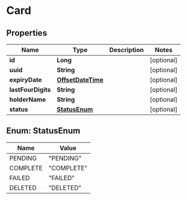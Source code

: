 # Card

## Properties
Name | Type | Description | Notes
------------ | ------------- | ------------- | -------------
**id** | **Long** |  |  [optional]
**uuid** | **String** |  |  [optional]
**expiryDate** | [**OffsetDateTime**](OffsetDateTime.md) |  |  [optional]
**lastFourDigits** | **String** |  |  [optional]
**holderName** | **String** |  |  [optional]
**status** | [**StatusEnum**](#StatusEnum) |  |  [optional]

<a name="StatusEnum"></a>
## Enum: StatusEnum
Name | Value
---- | -----
PENDING | &quot;PENDING&quot;
COMPLETE | &quot;COMPLETE&quot;
FAILED | &quot;FAILED&quot;
DELETED | &quot;DELETED&quot;
